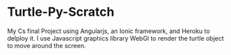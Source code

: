 # Turtle-Py-Scratch
My Cs final Project using Angularjs, an Ionic framework, and Heroku to delploy it. I use Javascript graphics library WebGl to render the turtle object to move around the screen. 
